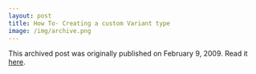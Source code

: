 ```yaml
---
layout: post
title: How To- Creating a custom Variant type
image: /img/archive.png
---
```

This archived post was originally published on February 9, 2009. Read it [here](/alex.ciobanu.org/index04cd.html).

